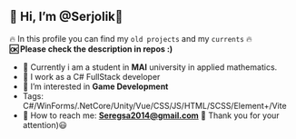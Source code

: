 ## 👋 Hi, I’m @Serjolik🎩
🔥 In this profile you can find my `old projects` and my `currents` 🔥  
**🆗 Please check the description in repos :)**
- 🏫 Currently i am a student in **MAI** university in applied mathematics.
- 📌 I work as a C# FullStack developer
- 👀 I’m interested in **Game Development**
- Tags: C#/WinForms/.NetCore/Unity/Vue/CSS/JS/HTML/SCSS/Element+/Vite
- 📧 How to reach me: **Seregsa2014@gmail.com** 📧
Thank you for your attention)😃

<!---
Serjolik/Serjolik is a ✨ special ✨ repository because its `README.md` (this file) appears on your GitHub profile.
You can click the Preview link to take a look at your changes.
--->
